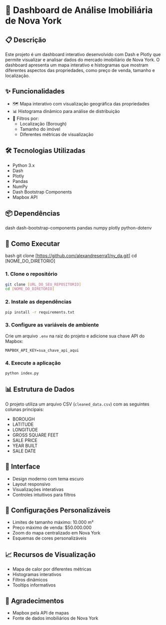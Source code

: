 # 🏢 Dashboard de Análise Imobiliária de Nova York

## 📋 Descrição
Este projeto é um dashboard interativo desenvolvido com Dash e Plotly que permite visualizar e analisar dados do mercado imobiliário de Nova York. O dashboard apresenta um mapa interativo e histogramas que mostram diferentes aspectos das propriedades, como preço de venda, tamanho e localização.

## ✨ Funcionalidades
- 🗺️ Mapa interativo com visualização geográfica das propriedades
- 📊 Histograma dinâmico para análise de distribuição
- 🎯 Filtros por:
  - Localização (Borough)
  - Tamanho do imóvel
  - Diferentes métricas de visualização

## 🛠️ Tecnologias Utilizadas
- Python 3.x
- Dash
- Plotly
- Pandas
- NumPy
- Dash Bootstrap Components
- Mapbox API

## 📦 Dependências
dash
dash-bootstrap-components
pandas
numpy
plotly
python-dotenv

## 🚀 Como Executar
bash
git clone [https://github.com/alexandreserra1/ny_da.git]
cd [NOME_DO_DIRETORIO]

### 1. Clone o repositório
```bash
git clone [URL_DO_SEU_REPOSITORIO]
cd [NOME_DO_DIRETORIO]
```

### 2. Instale as dependências
```bash
pip install -r requirements.txt
```

### 3. Configure as variáveis de ambiente
Crie um arquivo `.env` na raiz do projeto e adicione sua chave API do Mapbox:
```
MAPBOX_API_KEY=sua_chave_api_aqui
```

### 4. Execute a aplicação
```bash
python index.py
```

## 📊 Estrutura de Dados
O projeto utiliza um arquivo CSV (`cleaned_data.csv`) com as seguintes colunas principais:
- BOROUGH
- LATITUDE
- LONGITUDE
- GROSS SQUARE FEET
- SALE PRICE
- YEAR BUILT
- SALE DATE

## 🎨 Interface
- Design moderno com tema escuro
- Layout responsivo
- Visualizações interativas
- Controles intuitivos para filtros

## 🔧 Configurações Personalizáveis
- Limites de tamanho máximo: 10.000 m²
- Preço máximo de venda: $50.000.000
- Zoom do mapa centralizado em Nova York
- Esquemas de cores personalizáveis

## 📈 Recursos de Visualização
- Mapa de calor por diferentes métricas
- Histogramas interativos
- Filtros dinâmicos
- Tooltips informativos


## 🙏 Agradecimentos
- Mapbox pela API de mapas
- Fonte de dados imobiliários de Nova York